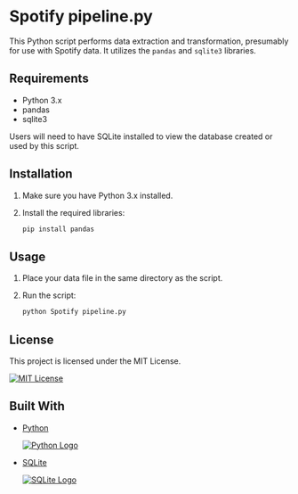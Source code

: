 # Spotify pipeline.py

This Python script performs data extraction and transformation, presumably for use with Spotify data. It utilizes the `pandas` and `sqlite3` libraries.

## Requirements

* Python 3.x
* pandas
* sqlite3

Users will need to have SQLite installed to view the database created or used by this script.

## Installation

1.  Make sure you have Python 3.x installed.
2.  Install the required libraries:

    ```bash
    pip install pandas
    ```

## Usage

1.  Place your data file in the same directory as the script.
2.  Run the script:

    ```bash
    python Spotify pipeline.py
    ```

## License

This project is licensed under the MIT License.

[![MIT License](MIT_LICENSE_LOGO_URL)](https://opensource.org/licenses/MIT)

## Built With

* [Python](https://www.python.org/)

    [![Python Logo](PYTHON_LOGO_URL)](https://www.python.org/)

* [SQLite](https://www.sqlite.org/index.html)

    [![SQLite Logo](SQLITE_LOGO_URL)](https://www.sqlite.org/index.html)
